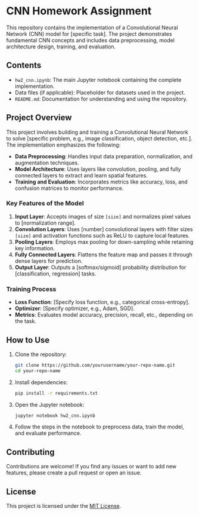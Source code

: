 # CNN Homework Assignment

This repository contains the implementation of a Convolutional Neural Network (CNN) model for [specific task]. The project demonstrates fundamental CNN concepts and includes data preprocessing, model architecture design, training, and evaluation.

## Contents

- `hw2_cnn.ipynb`: The main Jupyter notebook containing the complete implementation.
- Data files (if applicable): Placeholder for datasets used in the project.
- `README.md`: Documentation for understanding and using the repository.

## Project Overview

This project involves building and training a Convolutional Neural Network to solve [specific problem, e.g., image classification, object detection, etc.]. The implementation emphasizes the following:

- **Data Preprocessing**: Handles input data preparation, normalization, and augmentation techniques.
- **Model Architecture**: Uses layers like convolution, pooling, and fully connected layers to extract and learn spatial features.
- **Training and Evaluation**: Incorporates metrics like accuracy, loss, and confusion matrices to monitor performance.

### Key Features of the Model

1. **Input Layer**: Accepts images of size `[size]` and normalizes pixel values to [normalization range].
2. **Convolution Layers**: Uses [number] convolutional layers with filter sizes `[size]` and activation functions such as ReLU to capture local features.
3. **Pooling Layers**: Employs max pooling for down-sampling while retaining key information.
4. **Fully Connected Layers**: Flattens the feature map and passes it through dense layers for prediction.
5. **Output Layer**: Outputs a [softmax/sigmoid] probability distribution for [classification, regression] tasks.

### Training Process

- **Loss Function**: [Specify loss function, e.g., categorical cross-entropy].
- **Optimizer**: [Specify optimizer, e.g., Adam, SGD].
- **Metrics**: Evaluates model accuracy, precision, recall, etc., depending on the task.

## How to Use

1. Clone the repository:

    ```bash
    git clone https://github.com/yourusername/your-repo-name.git
    cd your-repo-name
    ```

2. Install dependencies:

    ```bash
    pip install -r requirements.txt
    ```

3. Open the Jupyter notebook:

    ```bash
    jupyter notebook hw2_cnn.ipynb
    ```

4. Follow the steps in the notebook to preprocess data, train the model, and evaluate performance.



## Contributing

Contributions are welcome! If you find any issues or want to add new features, please create a pull request or open an issue.

## License

This project is licensed under the [MIT License](LICENSE).

